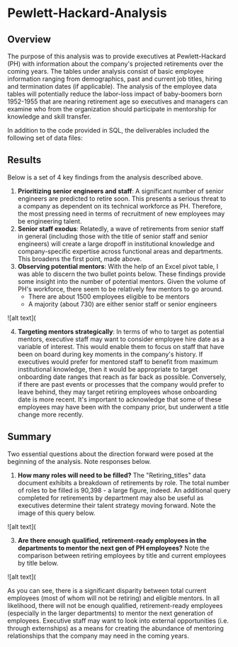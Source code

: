 # Pewlett-Hackard-Analysis

## Overview
The purpose of this analysis was to provide executives at Pewlett-Hackard (PH) with information about the company's projected retirements over the coming years. The tables under analysis consist of basic employee information ranging from demographics, past and current job titles, hiring and termination dates (if applicable). The analysis of the employee data tables will potentially reduce the labor-loss impact of baby-boomers born 1952-1955 that are nearing retirement age so executives and managers can examine who from the organization should participate in mentorship for knowledge and skill transfer.

In addition to the code provided in SQL, the deliverables included the following set of data files:

## Results
Below is a set of 4 key findings from the analysis described above.

1. **Prioritizing senior engineers and staff**: A significant number of senior engineers are predicted to retire soon. This presents a serious threat to a company as dependent on its technical workforce as PH. Therefore, the most pressing need in terms of recruitment of new employees may be engineering talent.
2. **Senior staff exodus**: Relatedly, a wave of retirements from senior staff in general (including those with the title of senior staff and senior engineers) will create a large dropoff in institutional knowledge and company-specific expertise across functional areas and departments. This broadens the first point, made above.
3. **Observing potential mentors**: With the help of an Excel pivot table, I was able to discern the two bullet points below. These findings provide some insight into the number of potential mentors. Given the volume of PH's workforce, there seem to be relatively few mentors to go around.
   * There are about 1500 employees eligible to be mentors
   * A majority (about 730) are either senior staff or senior engineers

![alt text](

4. **Targeting mentors strategically**: In terms of who to target as potential mentors, executive staff may want to consider employee hire date as a variable of interest. This would enable them to focus on staff that have been on board during key moments in the company's history. If executives would prefer for mentored staff to benefit from maximum institutional knowledge, then it would be appropriate to target onboarding date ranges that reach as far back as possible. Conversely, if there are past events or processes that the company would prefer to leave behind, they may target retiring employees whose onboarding date is more recent. It's important to acknowledge that some of these employees may have been with the company prior, but underwent a title change more recently.

## Summary
Two essential questions about the direction forward were posed at the beginning of the analysis. Note responses below.

1. **How many roles will need to be filled?** The "Retiring_titles" data document exhibits a breakdown of retirements by role. The total number of roles to be filled is 90,398 - a large figure, indeed. An additional query completed for retirements by department may also be useful as executives determine their talent strategy moving forward. Note the image of this query below.

![alt text](

3. **Are there enough qualified, retirement-ready employees in the departments to mentor the next gen of PH employees?** Note the comparison between retiring employees by title and current employees by title below.

![alt text](

As you can see, there is a significant disparity between total current employees (most of whom will not be retiring) and eligible mentors. In all likelihood, there will not be enough qualified, retirement-ready employees (especially in the larger departments) to mentor the next generation of employees. Executive staff may want to look into external opportunities (i.e. through externships) as a means for creating the abundance of mentoring relationships that the company may need in the coming years.
